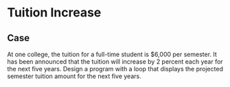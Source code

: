 # Tuition Increase

## Case

At one college, the tuition for a full-time student is $6,000 per semester. It has been announced that the tuition will increase by 2 percent each year for the next five years. Design a program with a loop that displays the projected semester tuition amount for the next five years.
